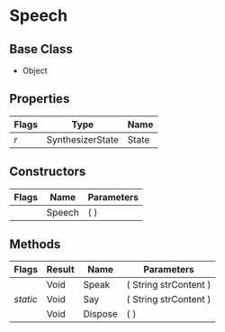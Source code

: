 # Speech
## Base Class
- Object
## Properties
Flags|Type|Name
-|-|-
*r* &nbsp;|SynthesizerState|State
## Constructors
Flags|Name|Parameters
-|-|-
&nbsp;|Speech|( )
## Methods
Flags|Result|Name|Parameters
-|-|-|-
&nbsp;|Void|Speak|( String strContent )
*static*|Void|Say|( String strContent )
&nbsp;|Void|Dispose|( )

